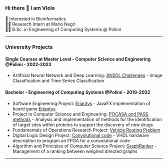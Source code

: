 ### Hi there 👋 I am Viola
🧬 Interested in Bioinformatics   
🧑‍🔬 Research Intern at Mario Negri   
👩‍🎓 B.Sc. in Engineering of Computing Systems @ Polimi    


<!--
🔭 I’m currently working on Software Engineering Project
-->

---
### University Projects
#### Single Courses at Master Level - Computer Science and Engineering @Polimi - 2022-2023
- Artificial Neural Network and Deep Learning: [AN2DL Challenges](https://github.com/viols-code/AN2DL_challenges_2022) - Image Classification and Time Series Classification

#### Bachelor - Engineering of Computing Systems @Polimi - 2019-2022
- Software Engineering Project: [Eriantys](https://github.com/viols-code/ing-sw-2022-renne-resta-puccioni) - JavaFX implementation of board game [Eriantys](https://www.craniocreations.it/prodotto/eriantys/)
- Project in Computer Science and Engineering: [POCASA and PASS methods](https://github.com/viols-code/ingegneria-informatica-project) - Analysis and implementation of methods for the identification of target sites within proteins to support the discovery of new drugs
- Fundamentals of Operations Research Project: [Vehicle Routing Problem](https://github.com/leonardo-panseri/for-project-2022)
- Digital Logic Design Project: [Convolutional code](https://github.com/viols-code/rl-project-2021-2022) - VHDL hardware description to program an FPGA for a convolutional code
- Algorithm and Principles of Computer Science Project: [GraphRanker](https://github.com/viols-code/API-Project-2020-2021) - Management of a ranking between weighed directed graphs
---

<!--
### Volunteering Projects
#### 
- [Coding Introduction](https://github.com/viols-code/Introduzione-alla-programmazione) - I organised a Computer Science course in order to help a group of students who had decided to apply to a STEM University, but had never studied Computer Science before
-->
<!--
**viols-code/viols-code** is a ✨ _special_ ✨ repository because its `README.md` (this file) appears on your GitHub profile.
-->
